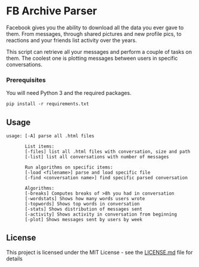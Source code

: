 # FB Archive Parser

Facebook gives you the ability to download all the data you ever gave to them. From messages, through shared pictures and new profile pics, to reactions and your friends list activity over the years.

This script can retrieve all your messages and perform a couple of tasks on them.
The coolest one is plotting messages between users in specific conversations.

### Prerequisites

You will need Python 3 and the required packages.

```
pip install -r requirements.txt 
```

## Usage

```
usage: [-A] parse all .html files

       List items:
       [-files] list all .html files with conversation, size and path
       [-list] list all conversations with number of messages

       Run algorithms on specific items:
       [-load <filename>] parse and load specific file
       [-find <conversation name>] find specific parsed conversation

       Algorithms:
       [-breaks] Computes breaks of >8h you had in conversation
       [-wordstats] Shows how many words users wrote
       [-topwords] Shows top words in conversation
       [-stats] Shows distribution of messages sent
       [-activity] Shows activity in conversation from beginning
       [-plot] Shows messages sent by users by week
```

## License

This project is licensed under the MIT License - see the [LICENSE.md](LICENSE.md) file for details

